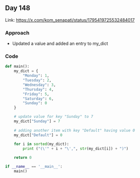 ## Day 148

Link: https://x.com/kom_senapati/status/1795419725532484017

### Approach

- Updated a value and added an entry to my_dict

### Code

```py
def main():
    my_dict = {
        "Monday": 1,
        "Tuesday": 2,
        "Wednesday": 3,
        "Thursday": 4,
        "Friday": 5,
        "Saturday": 6,
        "Sunday": 0
    }

    # update value for key "Sunday" to 7
    my_dict["Sunday"] = 7
    
    # adding another item with key "Default" having value 0
    my_dict["Default"] = 0
    
    for i in sorted(my_dict):
        print ("(\'" + i + "\',", str(my_dict[i]) + ")")

    return 0

if __name__ == '__main__':
    main()
```
